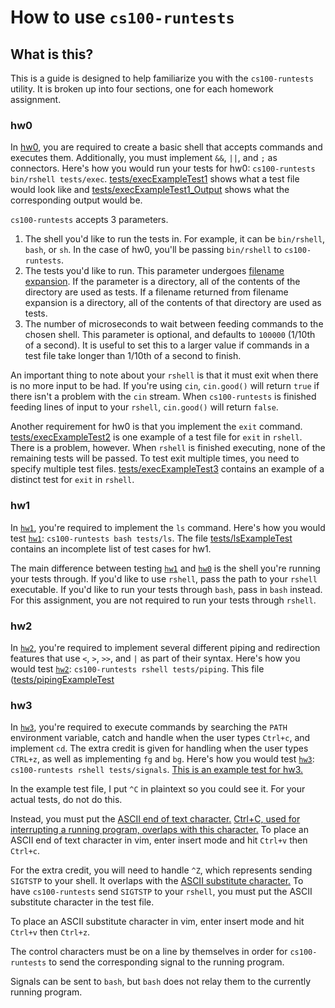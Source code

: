 # How to use ``cs100-runtests``

## What is this?
This is a guide is designed to help familiarize you with the ``cs100-runtests`` utility.
It is broken up into four sections, one for each homework assignment.

### hw0
In [hw0](https://github.com/mikeizbicki/ucr-cs100/#course-schedules), you are required to create a basic shell that accepts commands and executes them.
Additionally, you must implement ``&&``, ``||``, and ``;`` as connectors.
Here's how you would run your tests for hw0: ``cs100-runtests bin/rshell tests/exec``.
[tests/execExampleTest1](tests/execExampleTest1) shows what a test file would look like and [tests/execExampleTest1_Output](tests/execExampleTest1_Output) shows what the corresponding output would be.

``cs100-runtests`` accepts 3 parameters.
  1. The shell you'd like to run the tests in.
  For example, it can be ``bin/rshell``, ``bash``, or ``sh``.
  In the case of hw0, you'll be passing ``bin/rshell`` to ``cs100-runtests``.
  2. The tests you'd like to run.
  This parameter undergoes [filename expansion](https://www.gnu.org/software/bash/manual/html_node/Filename-Expansion.html).
  If the parameter is a directory, all of the contents of the directory are used as tests.
  If a filename returned from filename expansion is a directory, all of the contents of that directory are used as tests.
  3. The number of microseconds to wait between feeding commands to the chosen shell.
  This parameter is optional, and defaults to ``100000`` (1/10th of a second).
  It is useful to set this to a larger value if commands in a test file take longer than 1/10th of a second to finish.

An important thing to note about your ``rshell`` is that it must exit when there is no more input to be had.
If you're using ``cin``, ``cin.good()`` will return ``true`` if there isn't a problem with the ``cin`` stream.
When ``cs100-runtests`` is finished feeding lines of input to your ``rshell``, ``cin.good()`` will return ``false``.

Another requirement for hw0 is that you implement the ``exit`` command.
[tests/execExampleTest2](tests/execExampleTest2) is one example of a test file for ``exit`` in ``rshell``.
There is a problem, however.
When ``rshell`` is finished executing, none of the remaining tests will be passed.
To test exit multiple times, you need to specify multiple test files.
[tests/execExampleTest3](tests/execExampleTest3) contains an example of a distinct test for ``exit`` in ``rshell``.


### hw1
In [``hw1``](https://github.com/mikeizbicki/ucr-cs100/#course-schedules), you're required to implement the ``ls`` command.
Here's how you would test [``hw1``](https://github.com/mikeizbicki/ucr-cs100/#course-schedules): ``cs100-runtests bash tests/ls``.
The file [tests/lsExampleTest](tests/lsExampleTest) contains an incomplete list of test cases for hw1.

The main difference between testing [``hw1``](https://github.com/mikeizbicki/ucr-cs100/#course-schedules) and [``hw0``](https://github.com/mikeizbicki/ucr-cs100/#course-schedules) is the shell you're running your tests through.
If you'd like to use ``rshell``, pass the path to your ``rshell`` executable.
If you'd like to run your tests through ``bash``, pass in ``bash`` instead.
For this assignment, you are not required to run your tests through ``rshell``.

### hw2
In [``hw2``](https://github.com/mikeizbicki/ucr-cs100/#course-schedules), you're required to implement several different piping and redirection features that use ``<``, ``>``, ``>>``, and ``|`` as part of their syntax.
Here's how you would test [``hw2``](https://github.com/mikeizbicki/ucr-cs100/#course-schedules): ``cs100-runtests rshell tests/piping``.
This file ([tests/pipingExampleTest](tests/pipingExampleTest)

### hw3
In [``hw3``](https://github.com/mikeizbicki/ucr-cs100/#course-schedules), you're required to execute commands by searching the ``PATH`` environment variable, catch and handle when the user types ``Ctrl+c``, and implement ``cd``.
The extra credit is given for handling when the user types ``CTRL+z``, as well as implementing ``fg`` and ``bg``.
Here's how you would test [``hw3``](https://github.com/mikeizbicki/ucr-cs100/#course-schedules): ``cs100-runtests rshell tests/signals``.
[This is an example test for hw3.](tests/signalsExampleTest)

In the example test file, I put ``^C`` in plaintext so you could see it.
For your actual tests, do not do this.

Instead, you must put the [ASCII end of text character.](http://en.wikipedia.org/wiki/End-of-text_character) [Ctrl+C, used for interrupting a running program, overlaps with this character.](http://en.wikipedia.org/wiki/Control-C)
To place an ASCII end of text character in vim, enter insert mode and hit ``Ctrl+v`` then ``Ctrl+c``.

For the extra credit, you will need to handle ``^Z``, which represents sending ``SIGTSTP`` to your shell.
It overlaps with the [ASCII substitute character.](http://en.wikipedia.org/wiki/Substitute_character)
To have ``cs100-runtests`` send ``SIGTSTP`` to your ``rshell``, you must put the ASCII substitute character in the test file.

To place an ASCII substitute character in vim, enter insert mode and hit ``Ctrl+v`` then ``Ctrl+z``.

The control characters must be on a line by themselves in order for ``cs100-runtests`` to send the corresponding signal to the running program.

Signals can be sent to ``bash``, but ``bash`` does not relay them to the currently running program.


